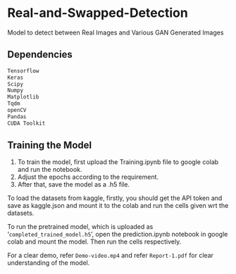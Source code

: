# Real-and-Swapped-Detection
Model to detect between Real Images and Various GAN Generated Images

## Dependencies
```bash
Tensorflow
Keras
Scipy
Numpy
Matplotlib
Tqdm
openCV
Pandas
CUDA Toolkit
```

## Training the Model
1. To train the model, first upload the Training.ipynb file to google colab and run the notebook. 
2. Adjust the epochs according to the requirement.
3. After that, save the model as a .h5 file.

To load the datasets from kaggle, firstly, you should get the API token and save as kaggle.json and mount it to the colab and run the cells given wrt the datasets.

To run the pretrained model, which is uploaded as ‘<code>completed_trained_model.h5</code>’, open the prediction.ipynb notebook in google colab and mount the model. Then run the cells respectively. 

For a clear demo, refer <code>Demo-video.mp4</code> and refer <code>Report-1.pdf</code> for clear understanding of the model. 

